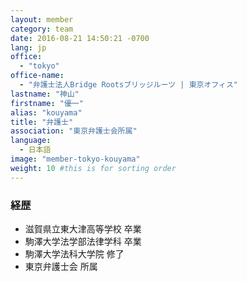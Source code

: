 ```yaml
---
layout: member
category: team
date: 2016-08-21 14:50:21 -0700
lang: jp
office:
  - "tokyo"
office-name:
  - "弁護士法人Bridge Rootsブリッジルーツ | 東京オフィス"
lastname: "神山"
firstname: "優一"
alias: "kouyama"
title: "弁護士"
association: "東京弁護士会所属"
language:
  - 日本語
image: "member-tokyo-kouyama"
weight: 10 #this is for sorting order
---
```


### 経歴
- 滋賀県立東大津高等学校 卒業
- 駒澤大学法学部法律学科 卒業
- 駒澤大学法科大学院 修了
- 東京弁護士会 所属
